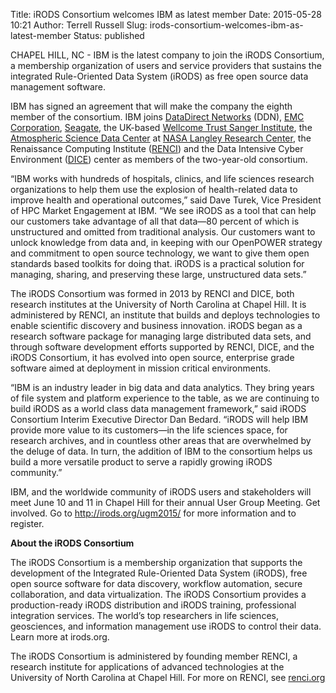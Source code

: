 Title: iRODS Consortium welcomes IBM as latest member
Date: 2015-05-28 10:21
Author: Terrell Russell
Slug: irods-consortium-welcomes-ibm-as-latest-member
Status: published

CHAPEL HILL, NC - IBM is the latest company to join the iRODS
Consortium, a membership organization of users and service providers
that sustains the integrated Rule-Oriented Data System (iRODS) as free
open source data management software.

IBM has signed an agreement that will make the company the eighth member
of the consortium. IBM joins [DataDirect Networks](http://www.ddn.com/)
(DDN), [EMC Corporation](http://www.emc.com/),
[Seagate](http://www.seagate.com/), the UK-based [Wellcome Trust Sanger
Institute](https://www.sanger.ac.uk/), the [Atmospheric Science Data
Center](https://eosweb.larc.nasa.gov/) at [NASA Langley Research
Center](http://www.nasa.gov/centers/langley/home/index.html), the
Renaissance Computing Institute ([RENCI](http://www.renci.org)) and the
Data Intensive Cyber Environment ([DICE](http://dice.unc.edu/)) center
as members of the two-year-old consortium.

“IBM works with hundreds of hospitals, clinics, and life sciences
research organizations to help them use the explosion of health-related
data to improve health and operational outcomes,” said Dave Turek, Vice
President of HPC Market Engagement at IBM. “We see iRODS as a tool that
can help our customers take advantage of all that data—80 percent of
which is unstructured and omitted from traditional analysis. Our
customers want to unlock knowledge from data and, in keeping with our
OpenPOWER strategy and commitment to open source technology, we want to
give them open standards based toolkits for doing that. iRODS is a
practical solution for managing, sharing, and preserving these large,
unstructured data sets.”

The iRODS Consortium was formed in 2013 by RENCI and DICE, both research
institutes at the University of North Carolina at Chapel Hill. It is
administered by RENCI, an institute that builds and deploys technologies
to enable scientific discovery and business innovation. iRODS began as a
research software package for managing large distributed data sets, and
through software development efforts supported by RENCI, DICE, and the
iRODS Consortium, it has evolved into open source, enterprise grade
software aimed at deployment in mission critical environments.

“IBM is an industry leader in big data and data analytics. They bring
years of file system and platform experience to the table, as we are
continuing to build iRODS as a world class data management framework,”
said iRODS Consortium Interim Executive Director Dan Bedard. “iRODS will
help IBM provide more value to its customers—in the life sciences space,
for research archives, and in countless other areas that are overwhelmed
by the deluge of data. In turn, the addition of IBM to the consortium
helps us build a more versatile product to serve a rapidly growing iRODS
community.”

IBM, and the worldwide community of iRODS users and stakeholders will
meet June 10 and 11 in Chapel Hill for their annual User Group Meeting.
Get involved. Go to <http://irods.org/ugm2015/> for more information and
to register.

**About the iRODS Consortium**

The iRODS Consortium is a membership organization that supports the
development of the Integrated Rule-Oriented Data System (iRODS), free
open source software for data discovery, workflow automation, secure
collaboration, and data virtualization. The iRODS Consortium provides a
production-ready iRODS distribution and iRODS training, professional
integration services. The world’s top researchers in life sciences,
geosciences, and information management use iRODS to control their data.
Learn more at irods.org.

The iRODS Consortium is administered by founding member RENCI, a
research institute for applications of advanced technologies at the
University of North Carolina at Chapel Hill. For more on RENCI, see
[renci.org](http://www.renci.org)

 

